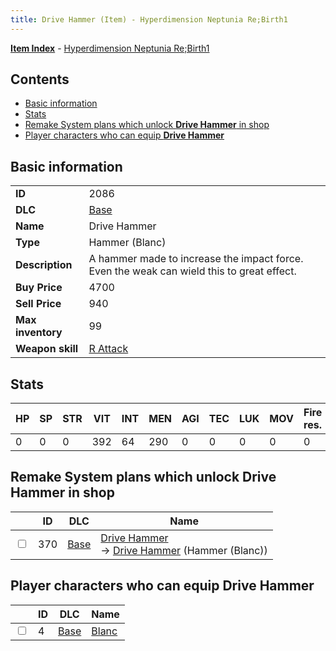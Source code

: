 ```yaml
---
title: Drive Hammer (Item) - Hyperdimension Neptunia Re;Birth1
---
```


[**Item Index**](/neptunia/rb1/item/index.html) - [Hyperdimension Neptunia Re;Birth1](/neptunia/rb1)

## Contents

- [Basic information](#basic-information)
- [Stats](#stats)
- [Remake System plans which unlock **Drive Hammer** in shop](#remake-system-plans-which-unlock-drive-hammer-in-shop)
- [Player characters who can equip **Drive Hammer**](#player-characters-who-can-equip-drive-hammer)
## Basic information

|   |   |
| -- | -- |
| **ID** | 2086 |
| **DLC** | [Base](/neptunia/rb1/dlc/1-base.html) |
| **Name** | Drive Hammer |
| **Type** | Hammer (Blanc) |
| **Description** | A hammer made to increase the impact force. Even the weak can wield this to great effect. |
| **Buy Price** | 4700 |
| **Sell Price** | 940 |
| **Max inventory** | 99 |
| **Weapon skill** | [R Attack](/neptunia/rb1/skill/1-603-r-attack.html) |


## Stats

| HP | SP | STR | VIT | INT | MEN | AGI | TEC | LUK | MOV | Fire res. | Ice res. | Wind res. | Lightning res. |
| -- | -- | --- | --- | --- | --- | --- | --- | --- | --- | --------- | -------- | --------- | -------------- |
| 0 | 0 | 0 | 392 | 64 | 290 | 0 | 0 | 0 | 0 | 0 | 0 | 0 | 0 |


## Remake System plans which unlock **Drive Hammer** in shop

|    | ID | DLC | Name |
| -- | -- | --- | ---- |
| <input type="checkbox" id="rb1-remake-1-370" class="trackbox" /> | 370 | [Base](/neptunia/rb1/dlc/1-base.html) | [Drive Hammer](/neptunia/rb1/remake/1-370-drive-hammer.html)<br /> → [Drive Hammer](/neptunia/rb1/item/1-2086-drive-hammer.html) (Hammer (Blanc)) |


## Player characters who can equip **Drive Hammer**

|    | ID | DLC | Name |
| -- | -- | --- | ---- |
| <input type="checkbox" id="rb1-player-1-4" class="trackbox" /> | 4 | [Base](/neptunia/rb1/dlc/1-base.html) | [Blanc](/neptunia/rb1/player/1-4-blanc.html) |
